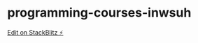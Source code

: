 # programming-courses-inwsuh

[Edit on StackBlitz ⚡️](https://stackblitz.com/edit/programming-courses-inwsuh)